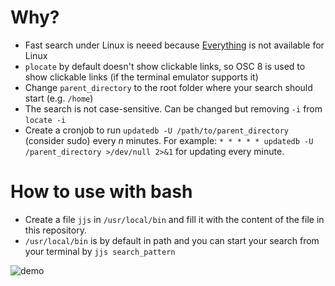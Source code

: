 # Why?
- Fast search under Linux is neeed because [Everything](https://www.voidtools.com/) is not available for Linux
- `plocate` by default doesn't show clickable links, so OSC 8 is used to show clickable links (if the terminal emulator supports it)
- Change `parent_directory` to the root folder where your search should start (e.g. `/home`)
- The search is not case-sensitive. Can be changed but removing `-i` from `locate -i`
- Create a cronjob to run `updatedb -U /path/to/parent_directory` (consider sudo) every $n$ minutes. For example: `* * * * * updatedb -U /parent_directory >/dev/null 2>&1` for updating every minute.

# How to use with bash
- Create a file `jjs` in `/usr/local/bin` and fill it with the content of the file in this repository.
- `/usr/local/bin` is by default in path and you can start your search from your terminal by `jjs search_pattern`

![demo](https://github.com/user-attachments/assets/737b9bc3-7fe8-4746-baeb-7fda73bf05c5)

